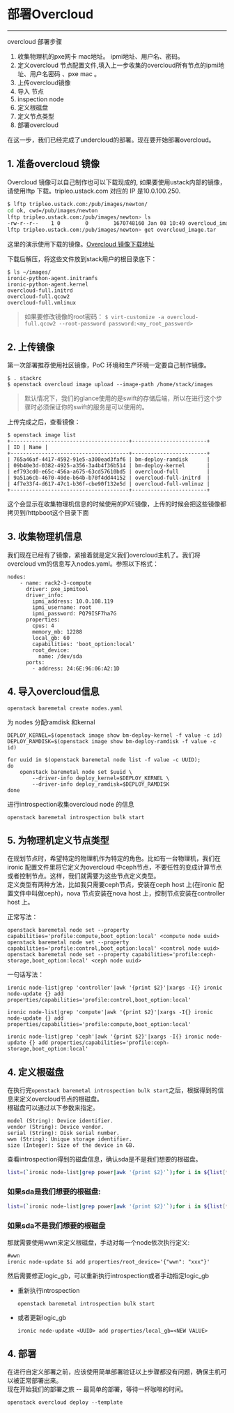 # 部署Overcloud

---

overcloud 部署步骤

1. 收集物理机的pxe网卡 mac地址。 ipmi地址、用户名、密码。
2. 定义overcloud 节点配置文件,填入上一步收集的overcloud所有节点的ipmi地址、用户名密码 、pxe mac 。
3. 上传overcloud镜像
4. 导入 节点
5. inspection node
6. 定义根磁盘
7. 定义节点类型
8. 部署overcloud

在这一步，我们已经完成了undercloud的部署。现在要开始部署overcloud。

## 1. 准备overcloud 镜像

Overcloud 镜像可以自己制作也可以下载现成的, 如果要使用ustack内部的镜像，请使用lftp 下载。tripleo.ustack.com 对应的 IP 是10.0.100.250.

```bash
$ lftp tripleo.ustack.com:/pub/images/newton/
cd ok, cwd=/pub/images/newton
lftp tripleo.ustack.com:/pub/images/newton> ls
-rw-r--r--    1 0        0        1670748160 Jan 08 10:49 overcloud_image.tar
lftp tripleo.ustack.com:/pub/images/newton> get overcloud_image.tar
```

这里的演示使用下载的镜像。[Overcloud 镜像下载地址](http://buildlogs.centos.org/centos/7/cloud/x86_64/tripleo_images/)

下载后解压，将这些文件放到stack用户的根目录底下：

```
$ ls ~/images/
ironic-python-agent.initramfs
ironic-python-agent.kernel
overcloud-full.initrd
overcloud-full.qcow2
overcloud-full.vmlinux
```

> 如果要修改镜像的root密码： `$ virt-customize -a overcloud-full.qcow2 --root-password password:<my_root_password>`

## 2. 上传镜像

第一次部署推荐使用社区镜像，PoC 环境和生产环境一定要自己制作镜像。

```
$ . stackrc
$ openstack overcloud image upload --image-path /home/stack/images
```

> 默认情况下，我们的glance使用的是swift的存储后端，所以在进行这个步骤时必须保证你的swift的服务是可以使用的。

上传完成之后，查看镜像：

```
$ openstack image list
+--------------------------------------+------------------------+
| ID | Name |
+--------------------------------------+------------------------+
| 765a46af-4417-4592-91e5-a300ead3faf6 | bm-deploy-ramdisk      |
| 09b40e3d-0382-4925-a356-3a4b4f36b514 | bm-deploy-kernel       |
| ef793cd0-e65c-456a-a675-63cd57610bd5 | overcloud-full         |
| 9a51a6cb-4670-40de-b64b-b70f4dd44152 | overcloud-full-initrd  |
| 4f7e33f4-d617-47c1-b36f-cbe90f132e5d | overcloud-full-vmlinuz |
+--------------------------------------+------------------------+
```

这个会显示在收集物理机信息的时候使用的PXE镜像，上传的时候会把这些镜像都拷贝到/httpboot这个目录下面

## 3. 收集物理机信息

我们现在已经有了镜像，紧接着就是定义我们overcloud主机了。我们将overcloud vm的信息写入nodes.yaml。参照以下格式：

```
nodes:
    - name: rack2-3-compute
      driver: pxe_ipmitool
      driver_info:
        ipmi_address: 10.0.108.119
        ipmi_username: root
        ipmi_password: PQ79ISF7ha7G
      properties:
        cpus: 4
        memory_mb: 12288
        local_gb: 60
        capabilities: 'boot_option:local'
        root_device:
          name: /dev/sda
      ports:
        - address: 24:6E:96:06:A2:1D
```

## 4. 导入overcloud信息

```
openstack baremetal create nodes.yaml
```

为 nodes 分配ramdisk 和kernal
```
DEPLOY_KERNEL=$(openstack image show bm-deploy-kernel -f value -c id)
DEPLOY_RAMDISK=$(openstack image show bm-deploy-ramdisk -f value -c id)

for uuid in $(openstack baremetal node list -f value -c UUID);
do
    openstack baremetal node set $uuid \
        --driver-info deploy_kernel=$DEPLOY_KERNEL \
        --driver-info deploy_ramdisk=$DEPLOY_RAMDISK
done
```


进行introspection收集overcloud node 的信息

```
openstack baremetal introspection bulk start
```

## 5. 为物理机定义节点类型

在规划节点时，希望特定的物理机作为特定的角色。比如有一台物理机，我们在ironic 配置文件里将它定义为overcloud 中ceph节点，不要任性的变成计算节点或者控制节点。这样，我们就需要为这些节点定义类型。  
定义类型有两种方法，比如我只需要ceph节点，安装在ceph host 上\(在ironic 配置文件中叫做ceph\)，nova 节点安装在nova host 上，控制节点安装在controller host 上。

正常写法：

```
openstack baremetal node set --property capabilities='profile:compute,boot_option:local' <compute node uuid>
openstack baremetal node set --property capabilities='profile:control,boot_option:local' <control node uuid>
openstack baremetal node set --property capabilities='profile:ceph-storage,boot_option:local' <ceph node uuid>
```

一句话写法：

```
ironic node-list|grep 'controller'|awk '{print $2}'|xargs -I{} ironic node-update {} add properties/capabilities='profile:control,boot_option:local'

ironic node-list|grep 'compute'|awk '{print $2}'|xargs -I{} ironic node-update {} add properties/capabilities='profile:compute,boot_option:local'

ironic node-list|grep 'ceph'|awk '{print $2}'|xargs -I{} ironic node-update {} add properties/capabilities='profile:ceph-storage,boot_option:local'
```

## 4. 定义根磁盘

在执行完`openstack baremetal introspection bulk start`之后，根据得到的信息来定义overcloud节点的根磁盘。  
根磁盘可以通过以下参数来指定。

```
model (String): Device identifier.
vendor (String): Device vendor.
serial (String): Disk serial number.
wwn (String): Unique storage identifier.
size (Integer): Size of the device in GB.
```

查看introspection得到的磁盘信息，确认sda是不是我们想要的根磁盘。

```bash
list=(`ironic node-list|grep power|awk '{print $2}'`);for i in ${list[*]} ;do openstack baremetal introspection data save $i | jq ".inventory.disks" ;done
```

### 如果sda是我们想要的根磁盘:

```bash
list=(`ironic node-list|grep power|awk '{print $2}'`);for i in ${list[*]};do ironic node-update $i add properties/root_device='{"name": "/dev/sda"}';done
```

### 如果sda不是我们想要的根磁盘

那就需要使用wwn来定义根磁盘，手动对每一个node依次执行定义:

```
#wwn
ironic node-update $i add properties/root_device='{"wwn": "xxx"}'
```

然后需要修正logic\_gb，可以重新执行introspection或者手动指定logic\_gb

* 重新执行introspection
  ```
  openstack baremetal introspection bulk start
  ```
* 或者更新logic\_gb
  ```
  ironic node-update <UUID> add properties/local_gb=<NEW VALUE>
  ```

## 4. 部署

在进行自定义部署之前，应该使用简单部署验证以上步骤都没有问题，确保主机可以被正常部署出来。  
现在开始我们的部署之旅 -- 最简单的部署，等待一杯咖啡的时间。

```
openstack overcloud deploy --template
```




